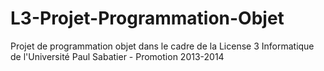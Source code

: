 L3-Projet-Programmation-Objet
=============================

Projet de programmation objet dans le cadre de la License 3 Informatique de l'Université Paul Sabatier - Promotion 2013-2014
